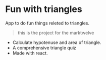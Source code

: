 # Fun with triangles
App to do fun things releted to triangles.
> this is the project for the marktwelve
- Calculate hypotenuse and area of triangle.
- A comprehensive triangle quiz
- Made with react.